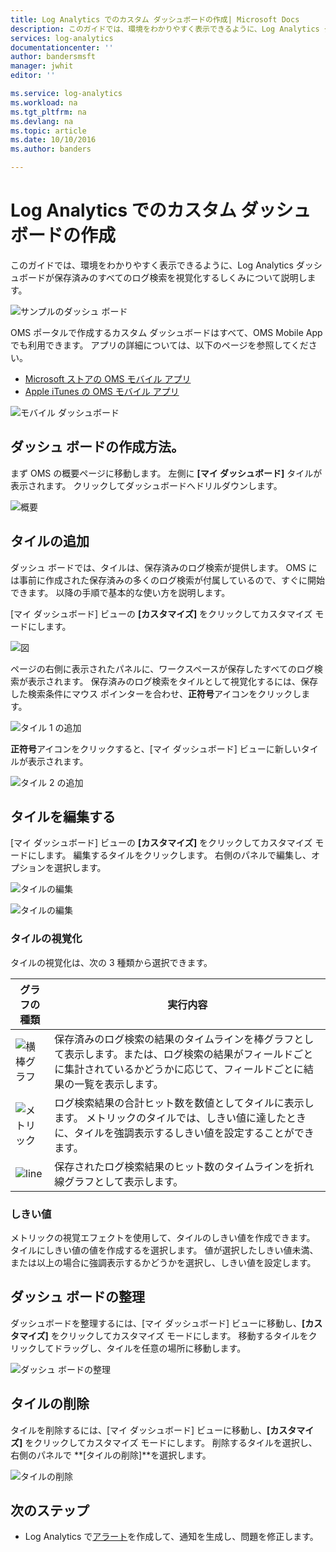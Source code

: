 ```yaml
---
title: Log Analytics でのカスタム ダッシュボードの作成| Microsoft Docs
description: このガイドでは、環境をわかりやすく表示できるように、Log Analytics ダッシュボードが保存済みのすべてのログ検索を視覚化するしくみについて説明します。
services: log-analytics
documentationcenter: ''
author: bandersmsft
manager: jwhit
editor: ''

ms.service: log-analytics
ms.workload: na
ms.tgt_pltfrm: na
ms.devlang: na
ms.topic: article
ms.date: 10/10/2016
ms.author: banders

---
```

# <a name="create-a-custom-dashboard-in-log-analytics"></a>Log Analytics でのカスタム ダッシュボードの作成
このガイドでは、環境をわかりやすく表示できるように、Log Analytics ダッシュボードが保存済みのすべてのログ検索を視覚化するしくみについて説明します。

![サンプルのダッシュ ボード](./media/log-analytics-dashboards/oms-dashboards-example-dash.png)

OMS ポータルで作成するカスタム ダッシュボードはすべて、OMS Mobile App でも利用できます。 アプリの詳細については、以下のページを参照してください。

* [Microsoft ストアの OMS モバイル アプリ](http://www.windowsphone.com/store/app/operational-insights/4823b935-83ce-466c-82bb-bd0a3f58d865)
* [Apple iTunes の OMS モバイル アプリ](https://itunes.apple.com/app/microsoft-operations-management/id1042424859?mt=8)

![モバイル ダッシュボード](./media/log-analytics-dashboards/oms-search-mobile.png)

## <a name="how-do-i-create-my-dashboard?"></a>ダッシュ ボードの作成方法。
まず OMS の概要ページに移動します。 左側に **[マイ ダッシュボード]** タイルが表示されます。 クリックしてダッシュボードへドリルダウンします。

![概要](./media/log-analytics-dashboards/oms-dashboards-overview.png)

## <a name="adding-a-tile"></a>タイルの追加
ダッシュ ボードでは、タイルは、保存済みのログ検索が提供します。 OMS には事前に作成された保存済みの多くのログ検索が付属しているので、すぐに開始できます。 以降の手順で基本的な使い方を説明します。

[マイ ダッシュボード] ビューの **[カスタマイズ]** をクリックしてカスタマイズ モードにします。

![図](./media/log-analytics-dashboards/oms-dashboards-pictorial01.png)

 ページの右側に表示されたパネルに、ワークスペースが保存したすべてのログ検索が表示されます。 保存済みのログ検索をタイルとして視覚化するには、保存した検索条件にマウス ポインターを合わせ、**正符号**アイコンをクリックします。

![タイル 1 の追加](./media/log-analytics-dashboards/oms-dashboards-pictorial02.png)

**正符号**アイコンをクリックすると、[マイ ダッシュボード] ビューに新しいタイルが表示されます。

![タイル 2 の追加](./media/log-analytics-dashboards/oms-dashboards-pictorial03.png)

## <a name="edit-a-tile"></a>タイルを編集する
[マイ ダッシュボード] ビューの **[カスタマイズ]** をクリックしてカスタマイズ モードにします。 編集するタイルをクリックします。 右側のパネルで編集し、オプションを選択します。

![タイルの編集](./media/log-analytics-dashboards/oms-dashboards-pictorial04.png)

![タイルの編集](./media/log-analytics-dashboards/oms-dashboards-pictorial05.png)

### <a name="tile-visualizations#"></a>タイルの視覚化
タイルの視覚化は、次の 3 種類から選択できます。

| グラフの種類 | 実行内容 |
| --- | --- |
| ![横棒グラフ](./media/log-analytics-dashboards/oms-dashboards-bar-chart.png) |保存済みのログ検索の結果のタイムラインを棒グラフとして表示します。または、ログ検索の結果がフィールドごとに集計されているかどうかに応じて、フィールドごとに結果の一覧を表示します。 |
| ![メトリック](./media/log-analytics-dashboards/oms-dashboards-metric.png) |ログ検索結果の合計ヒット数を数値としてタイルに表示します。 メトリックのタイルでは、しきい値に達したときに、タイルを強調表示するしきい値を設定することができます。 |
| ![line](./media/log-analytics-dashboards/oms-dashboards-line.png) |保存されたログ検索結果のヒット数のタイムラインを折れ線グラフとして表示します。 |

### <a name="threshold"></a>しきい値
メトリックの視覚エフェクトを使用して、タイルのしきい値を作成できます。 タイルにしきい値の値を作成するを選択します。 値が選択したしきい値未満、または以上の場合に強調表示するかどうかを選択し、しきい値を設定します。

## <a name="organizing-the-dashboard"></a>ダッシュ ボードの整理
ダッシュボードを整理するには、[マイ ダッシュボード] ビューに移動し、**[カスタマイズ]** をクリックしてカスタマイズ モードにします。 移動するタイルをクリックしてドラッグし、タイルを任意の場所に移動します。

![ダッシュ ボードの整理](./media/log-analytics-dashboards/oms-dashboards-organize.png)

## <a name="remove-a-tile"></a>タイルの削除
タイルを削除するには、[マイ ダッシュボード] ビューに移動し、**[カスタマイズ]** をクリックしてカスタマイズ モードにします。 削除するタイルを選択し、右側のパネルで **[タイルの削除]**を選択します。

![タイルの削除](./media/log-analytics-dashboards/oms-dashboards-remove-tile.png)

## <a name="next-steps"></a>次のステップ
* Log Analytics で[アラート](log-analytics-alerts.md)を作成して、通知を生成し、問題を修正します。

<!--HONumber=Oct16_HO2-->


